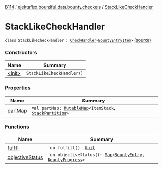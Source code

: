 [B114](../../index.md) / [ejektaflex.bountiful.data.bounty.checkers](../index.md) / [StackLikeCheckHandler](./index.md)

# StackLikeCheckHandler

`class StackLikeCheckHandler : `[`CheckHandler`](../-check-handler/index.md)`<`[`BountyEntryItem`](../../ejektaflex.bountiful.data.bounty/-bounty-entry-item/index.md)`>` [(source)](https://github.com/ejektaflex/Bountiful/tree/develop/src/main/kotlin/ejektaflex/bountiful/data/bounty/checkers/StackLikeCheckHandler.kt#L10)

### Constructors

| Name | Summary |
|---|---|
| [&lt;init&gt;](-init-.md) | `StackLikeCheckHandler()` |

### Properties

| Name | Summary |
|---|---|
| [partMap](part-map.md) | `val partMap: `[`MutableMap`](https://kotlinlang.org/api/latest/jvm/stdlib/kotlin.collections/-mutable-map/index.html)`<ItemStack, `[`StackPartition`](../-stack-partition/index.md)`>` |

### Functions

| Name | Summary |
|---|---|
| [fulfill](fulfill.md) | `fun fulfill(): `[`Unit`](https://kotlinlang.org/api/latest/jvm/stdlib/kotlin/-unit/index.html) |
| [objectiveStatus](objective-status.md) | `fun objectiveStatus(): `[`Map`](https://kotlinlang.org/api/latest/jvm/stdlib/kotlin.collections/-map/index.html)`<`[`BountyEntry`](../../ejektaflex.bountiful.data.bounty/-bounty-entry/index.md)`, `[`BountyProgress`](../../ejektaflex.bountiful.data.bounty/-bounty-progress/index.md)`>` |
